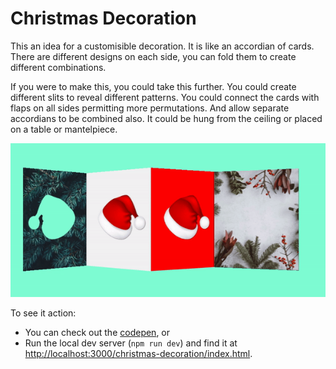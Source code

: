 # Christmas Decoration

This an idea for a customisible decoration. It is like an accordian of cards. There are different designs on each side, you can fold them to create different combinations.

If you were to make this, you could take this further. You could create different slits to reveal different patterns. You could connect the cards with flaps on all sides permitting more permutations. And allow separate accordians to be combined also. It could be hung from the ceiling or placed on a table or mantelpiece.

![demo](img/demo.gif)

To see it action:
- You can check out the [codepen](https://codepen.io/robjoeol/full/WNojGdm), or
- Run the local dev server (`npm run dev`) and find it at <http://localhost:3000/christmas-decoration/index.html>.
